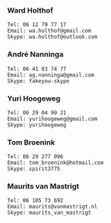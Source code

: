 ### Ward Holthof
	Tel: 06 12 79 77 17
	Email: wa.holthof@gmail.com
	Skype: wa.holthof@outlook.com

### André Nanninga
	Tel: 06 41 83 74 77
	Email: ag.nanninga@gmail.com
	Skype: fakeyou-skype

### Yuri Hoogeweg
	Tel: 06 29 04 99 21
	Email: yurihoogeweg@gmail.com
	Skype: yurihoogeweg

### Tom Broenink
	Tel: 06 29 277 096
	Email: tom_broenink@hotmail.com
	Skype: spirit3775

### Maurits van Mastrigt
	Tel: 06 105 73 692
	Email: maurits@vanmastrigt.nl
	Skype: maurits_van_mastrigt